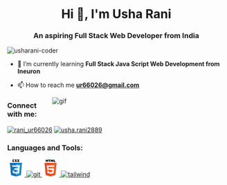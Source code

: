 <h1 align="center">Hi 👋, I'm Usha Rani</h1>
<h3 align="center">An aspiring Full Stack Web Developer from India</h3>

<p align="left"> <img src="https://komarev.com/ghpvc/?username=usharani-coder&label=Profile%20views&color=0e75b6&style=flat" alt="usharani-coder" /> </p>

- 🌱 I’m currently learning **Full Stack Java Script Web Development from Ineuron**

- 📫 How to reach me **ur66026@gmail.com**

<img align="right" alt="gif" width="400px"  src="![gitsetup](https://user-images.githubusercontent.com/109506144/193398277-d399a55f-0a47-4ca1-b34f-60ace6216e02.gif)
" >
<h3 align="left">Connect with me:</h3>
<p align="left">
<a href="https://twitter.com/rani_ur66026" target="blank"><img align="center" src="https://raw.githubusercontent.com/rahuldkjain/github-profile-readme-generator/master/src/images/icons/Social/twitter.svg" alt="rani_ur66026" height="30" width="40" /></a>
<a href="https://instagram.com/usha.rani2889" target="blank"><img align="center" src="https://raw.githubusercontent.com/rahuldkjain/github-profile-readme-generator/master/src/images/icons/Social/instagram.svg" alt="usha.rani2889" height="30" width="40" /></a>
</p>

<h3 align="left">Languages and Tools:</h3>
<p align="left"> <a href="https://www.w3schools.com/css/" target="_blank" rel="noreferrer"> <img src="https://raw.githubusercontent.com/devicons/devicon/master/icons/css3/css3-original-wordmark.svg" alt="css3" width="40" height="40"/> </a> <a href="https://git-scm.com/" target="_blank" rel="noreferrer"> <img src="https://www.vectorlogo.zone/logos/git-scm/git-scm-icon.svg" alt="git" width="40" height="40"/> </a> <a href="https://www.w3.org/html/" target="_blank" rel="noreferrer"> <img src="https://raw.githubusercontent.com/devicons/devicon/master/icons/html5/html5-original-wordmark.svg" alt="html5" width="40" height="40"/> </a> <a href="https://tailwindcss.com/" target="_blank" rel="noreferrer"> <img src="https://www.vectorlogo.zone/logos/tailwindcss/tailwindcss-icon.svg" alt="tailwind" width="40" height="40"/> </a> </p>
